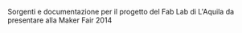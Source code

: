 Sorgenti e documentazione per il progetto del Fab Lab di L'Aquila da presentare alla Maker Fair 2014
